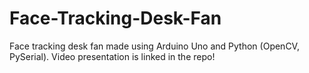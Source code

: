 ﻿# Face-Tracking-Desk-Fan

Face tracking desk fan made using Arduino Uno and Python (OpenCV, PySerial). Video presentation is linked in the repo! 
